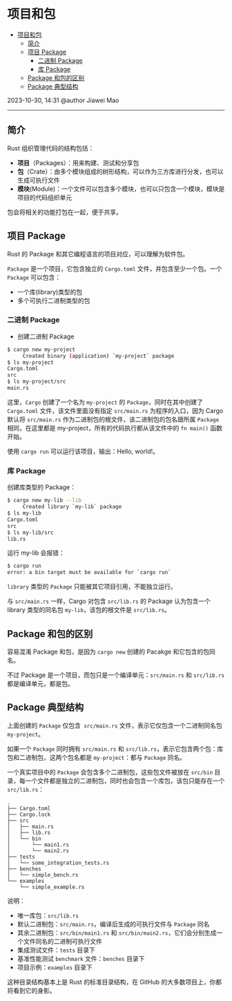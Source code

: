 # 项目和包

- [项目和包](#项目和包)
  - [简介](#简介)
  - [项目 Package](#项目-package)
    - [二进制 Package](#二进制-package)
    - [库 Package](#库-package)
  - [Package 和包的区别](#package-和包的区别)
  - [Package 典型结构](#package-典型结构)

2023-10-30, 14:31
@author Jiawei Mao
****

## 简介

Rust 组织管理代码的结构包括：

- **项目**（Packages）：用来构建、测试和分享包
- **包**（Crate）：由多个模块组成的树形结构，可以作为三方库进行分发，也可以生成可执行文件
- **模块**(Module)：一个文件可以包含多个模块，也可以只包含一个模块，模块是项目的代码组织单元

包会将相关的功能打包在一起，便于共享。

## 项目 Package

Rust 的 Package 和其它编程语言的项目对应，可以理解为软件包。

`Package` 是一个项目，它包含独立的 `Cargo.toml` 文件，并包含至少一个包。一个 `Package` 可以包含：

- 一个库(library)类型的包
- 多个可执行二进制类型的包

### 二进制 Package

- 创建二进制 Package

```sh
$ cargo new my-project
     Created binary (application) `my-project` package
$ ls my-project
Cargo.toml
src
$ ls my-project/src
main.rs
```

这里，`Cargo` 创建了一个名为 `my-project` 的 `Package`，同时在其中创建了 `Cargo.toml` 文件，该文件里面没有指定 `src/main.rs` 为程序的入口，因为 Cargo 默认将 `src/main.rs` 作为二进制包的根文件，该二进制包的包名跟所属 `Package` 相同，在这里都是 my-project，所有的代码执行都从该文件中的 `fn main()` 函数开始。

使用 `cargo run` 可以运行该项目，输出：Hello, world!。

### 库 Package

创建库类型的 Package：

```sh
$ cargo new my-lib --lib
     Created library `my-lib` package
$ ls my-lib
Cargo.toml
src
$ ls my-lib/src
lib.rs
```

运行 my-lib 会报错：

```sh
$ cargo run
error: a bin target must be available for `cargo run`
```

`library` 类型的 `Package` 只能被其它项目引用，不能独立运行。

与 `src/main.rs` 一样，Cargo 对包含 `src/lib.rs` 的 Package 认为包含一个 library 类型的同名包 `my-lib`，该包的根文件是 `src/lib.rs`。

## Package 和包的区别

容易混淆 Package 和包，是因为 `cargo new` 创建的 Pacakge 和它包含的包同名。

不过 Package 是一个项目，而包只是一个编译单元：`src/main.rs` 和 `src/lib.rs` 都是编译单元，都是包。

## Package 典型结构

上面创建的 `Package` 仅包含` src/main.rs` 文件，表示它仅包含一个二进制同名包 `my-project`。

如果一个 `Package` 同时拥有 `src/main.rs` 和 `src/lib.rs`，表示它包含两个包：库包和二进制包，这两个包名都是 `my-project`：都与 `Package` 同名。

一个真实项目中的 `Package` 会包含多个二进制包，这些包文件被放在 `src/bin` 目录，每一个文件都是独立的二进制包，同时也会包含一个库包，该包只能存在一个 `src/lib.rs`：

```
.
├── Cargo.toml
├── Cargo.lock
├── src
│   ├── main.rs
│   ├── lib.rs
│   └── bin
│       └── main1.rs
│       └── main2.rs
├── tests
│   └── some_integration_tests.rs
├── benches
│   └── simple_bench.rs
└── examples
    └── simple_example.rs
```

说明：

- 唯一库包：`src/lib.rs`
- 默认二进制包：`src/main.rs`，编译后生成的可执行文件与 `Package` 同名
- 其余二进制包：`src/bin/main1.rs` 和 `src/bin/main2.rs`，它们会分别生成一个文件同名的二进制可执行文件
- 集成测试文件：`tests` 目录下
- 基准性能测试 `benchmark` 文件：`benches` 目录下
- 项目示例：`examples` 目录下

这种目录结构基本上是 Rust 的标准目录结构，在 GitHub 的大多数项目上，你都将看到它的身影。
